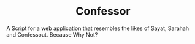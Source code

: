 # <div align='center'>Confessor</div>

A Script for a web application that resembles the likes of Sayat, Sarahah and Confessout. Because Why Not?